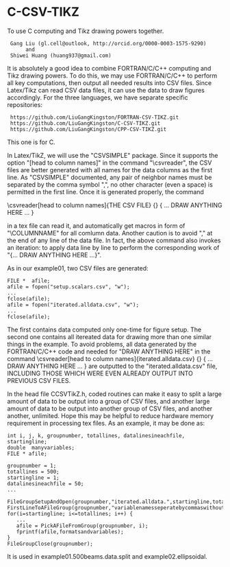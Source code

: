 # C-CSV-TIKZ
To use C computing and Tikz drawing powers together.

     Gang Liu (gl.cell@outlook, http://orcid.org/0000-0003-1575-9290)
          and
     Shiwei Huang (huang937@gmail.com)
     
It is absolutely a good idea to combine FORTRAN/C/C++ computing and Tikz drawing powers. To do this, we may use FORTRAN/C/C++ to perform all key computations, then output all needed results into CSV files. Since Latex/Tikz can read CSV data files, it can use the data to draw figures accordingly. For the three languages, we have separate specific  repositories: 

     https://github.com/LiuGangKingston/FORTRAN-CSV-TIKZ.git
     https://github.com/LiuGangKingston/C-CSV-TIKZ.git
     https://github.com/LiuGangKingston/CPP-CSV-TIKZ.git

This one is for C. 

In Latex/TikZ, we will use the "CSVSIMPLE" package. Since it supports the option "[head to column names]" in the command "\csvreader", the CSV files are better generated with all names for the data columns as the first line. As "CSVSIMPLE" documented, any pair of neighbor names must be separated by the comma symbol ",", no other character (even a space) is permitted in the first line. Once it is generated properly, the command

\csvreader[head to column names]{THE CSV FILE}  {}  {
... DRAW ANYTHING HERE ...
}

in a tex file can read it, and automatically get macros in form of "\COLUMNNAME" for all comlumn data. Another caution is to avoid "," at the end of any line of the data file. In fact, the above command also invokes an iteration: to apply data line by line to perform the corresponding work of "{... DRAW ANYTHING HERE ...}". 

As in our example01, two CSV files are generated: 

    FILE *  afile;
    afile = fopen("setup.scalars.csv", "w");
    ...
    fclose(afile);
    afile = fopen("iterated.alldata.csv", "w"); 
    ...
    fclose(afile);

The first contains data computed only one-time for figure setup. The second one contains all itereated data for drawing more than one similar things in the example. To avoid problems, all data generated by the FORTRAN/C/C++ code and needed for "DRAW ANYTHING HERE" in the command
\csvreader[head to column names]{iterated.alldata.csv}  {}  {
... DRAW ANYTHING HERE ...
}
are outputted to the "iterated.alldata.csv" file, INCLUDING THOSE WHICH WERE EVEN ALREADY OUTPUT INTO PREVIOUS CSV FILES. 

In the head file CCSVTikZ.h, coded routines can make it easy to split a large amount of data to be output into a group of CSV files, and another large amount of data to be output into another group of CSV files, and another another, unlimited. Hope this may be helpful to reduce hardware memory requirement in processing tex files. As an example, it may be done as:
   
    int i, j, k, groupnumber, totallines, datalinesineachfile, startingline;
    double  manyvariables;
    FILE * afile;
    
    groupnumber = 1;
    totallines = 500;
    startingline = 1;
    datalinesineachfile = 50; 
    ...
    
    FileGroupSetupAndOpen(groupnumber,"iterated.alldata.",startingline,totallines,datalinesineachfile);
    FirstLineToAFileGroup(groupnumber,"variablenamesseperatebycommaswithoutanythingelse");
    for(i=startingline; i<=totallines; i++) {
       ...
       afile = PickAFileFromGroup(groupnumber, i);
       fprintf(afile,formatsandvariables);
    }
    FileGroupClose(groupnumber); 

It is used in example01.500beams.data.split and example02.ellipsoidal. 



